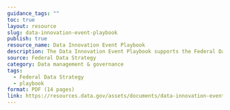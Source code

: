 ```yaml
---
guidance_tags: ""
toc: true
layout: resource
slug: data-innovation-event-playbook
publish: true
resource_name: Data Innovation Event Playbook
description: The Data Innovation Event Playbook supports the Federal Data Strategy by helping agencies host events to strengthen stakeholder engagement for data-related efforts.
source: Federal Data Strategy
category: Data management & governance
tags:
  - Federal Data Strategy
  - playbook
format: PDF (14 pages)
link: https://resources.data.gov/assets/documents/data-innovation-event-playbook.pdf
---
```

